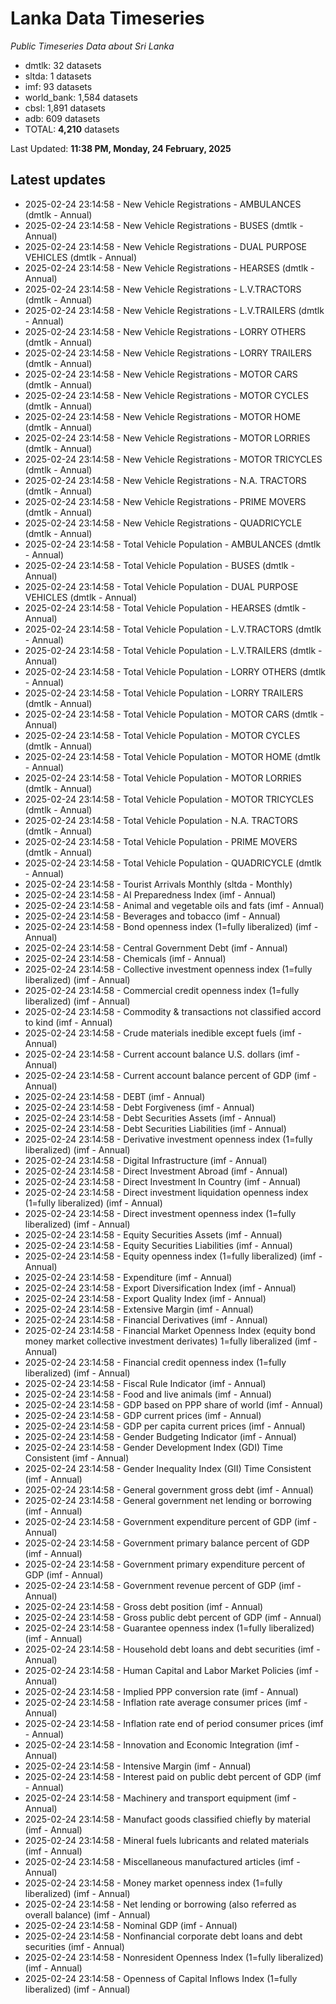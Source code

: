 # Lanka Data Timeseries
*Public Timeseries Data about Sri Lanka*

* dmtlk: 32 datasets
* sltda: 1 datasets
* imf: 93 datasets
* world_bank: 1,584 datasets
* cbsl: 1,891 datasets
* adb: 609 datasets
* TOTAL: **4,210** datasets

Last Updated: **11:38 PM, Monday, 24 February, 2025**

## Latest updates

* 2025-02-24 23:14:58 - New Vehicle Registrations - AMBULANCES (dmtlk - Annual)
* 2025-02-24 23:14:58 - New Vehicle Registrations - BUSES (dmtlk - Annual)
* 2025-02-24 23:14:58 - New Vehicle Registrations - DUAL PURPOSE VEHICLES (dmtlk - Annual)
* 2025-02-24 23:14:58 - New Vehicle Registrations - HEARSES (dmtlk - Annual)
* 2025-02-24 23:14:58 - New Vehicle Registrations - L.V.TRACTORS (dmtlk - Annual)
* 2025-02-24 23:14:58 - New Vehicle Registrations - L.V.TRAILERS (dmtlk - Annual)
* 2025-02-24 23:14:58 - New Vehicle Registrations - LORRY OTHERS (dmtlk - Annual)
* 2025-02-24 23:14:58 - New Vehicle Registrations - LORRY TRAILERS (dmtlk - Annual)
* 2025-02-24 23:14:58 - New Vehicle Registrations - MOTOR CARS (dmtlk - Annual)
* 2025-02-24 23:14:58 - New Vehicle Registrations - MOTOR CYCLES (dmtlk - Annual)
* 2025-02-24 23:14:58 - New Vehicle Registrations - MOTOR HOME (dmtlk - Annual)
* 2025-02-24 23:14:58 - New Vehicle Registrations - MOTOR LORRIES (dmtlk - Annual)
* 2025-02-24 23:14:58 - New Vehicle Registrations - MOTOR TRICYCLES (dmtlk - Annual)
* 2025-02-24 23:14:58 - New Vehicle Registrations - N.A. TRACTORS (dmtlk - Annual)
* 2025-02-24 23:14:58 - New Vehicle Registrations - PRIME MOVERS (dmtlk - Annual)
* 2025-02-24 23:14:58 - New Vehicle Registrations - QUADRICYCLE (dmtlk - Annual)
* 2025-02-24 23:14:58 - Total Vehicle Population - AMBULANCES (dmtlk - Annual)
* 2025-02-24 23:14:58 - Total Vehicle Population - BUSES (dmtlk - Annual)
* 2025-02-24 23:14:58 - Total Vehicle Population - DUAL PURPOSE VEHICLES (dmtlk - Annual)
* 2025-02-24 23:14:58 - Total Vehicle Population - HEARSES (dmtlk - Annual)
* 2025-02-24 23:14:58 - Total Vehicle Population - L.V.TRACTORS (dmtlk - Annual)
* 2025-02-24 23:14:58 - Total Vehicle Population - L.V.TRAILERS (dmtlk - Annual)
* 2025-02-24 23:14:58 - Total Vehicle Population - LORRY OTHERS (dmtlk - Annual)
* 2025-02-24 23:14:58 - Total Vehicle Population - LORRY TRAILERS (dmtlk - Annual)
* 2025-02-24 23:14:58 - Total Vehicle Population - MOTOR CARS (dmtlk - Annual)
* 2025-02-24 23:14:58 - Total Vehicle Population - MOTOR CYCLES (dmtlk - Annual)
* 2025-02-24 23:14:58 - Total Vehicle Population - MOTOR HOME (dmtlk - Annual)
* 2025-02-24 23:14:58 - Total Vehicle Population - MOTOR LORRIES (dmtlk - Annual)
* 2025-02-24 23:14:58 - Total Vehicle Population - MOTOR TRICYCLES (dmtlk - Annual)
* 2025-02-24 23:14:58 - Total Vehicle Population - N.A. TRACTORS (dmtlk - Annual)
* 2025-02-24 23:14:58 - Total Vehicle Population - PRIME MOVERS (dmtlk - Annual)
* 2025-02-24 23:14:58 - Total Vehicle Population - QUADRICYCLE (dmtlk - Annual)
* 2025-02-24 23:14:58 - Tourist Arrivals Monthly (sltda - Monthly)
* 2025-02-24 23:14:58 - AI Preparedness Index (imf - Annual)
* 2025-02-24 23:14:58 - Animal and vegetable oils and fats (imf - Annual)
* 2025-02-24 23:14:58 - Beverages and tobacco (imf - Annual)
* 2025-02-24 23:14:58 - Bond openness index (1=fully liberalized) (imf - Annual)
* 2025-02-24 23:14:58 - Central Government Debt (imf - Annual)
* 2025-02-24 23:14:58 - Chemicals (imf - Annual)
* 2025-02-24 23:14:58 - Collective investment openness index (1=fully liberalized) (imf - Annual)
* 2025-02-24 23:14:58 - Commercial credit openness index (1=fully liberalized) (imf - Annual)
* 2025-02-24 23:14:58 - Commodity & transactions not classified accord to kind (imf - Annual)
* 2025-02-24 23:14:58 - Crude materials inedible except fuels (imf - Annual)
* 2025-02-24 23:14:58 - Current account balance U.S. dollars (imf - Annual)
* 2025-02-24 23:14:58 - Current account balance percent of GDP (imf - Annual)
* 2025-02-24 23:14:58 - DEBT (imf - Annual)
* 2025-02-24 23:14:58 - Debt Forgiveness (imf - Annual)
* 2025-02-24 23:14:58 - Debt Securities Assets (imf - Annual)
* 2025-02-24 23:14:58 - Debt Securities Liabilities (imf - Annual)
* 2025-02-24 23:14:58 - Derivative investment openness index (1=fully liberalized) (imf - Annual)
* 2025-02-24 23:14:58 - Digital Infrastructure (imf - Annual)
* 2025-02-24 23:14:58 - Direct Investment Abroad (imf - Annual)
* 2025-02-24 23:14:58 - Direct Investment In Country (imf - Annual)
* 2025-02-24 23:14:58 - Direct investment liquidation openness index (1=fully liberalized) (imf - Annual)
* 2025-02-24 23:14:58 - Direct investment openness index (1=fully liberalized) (imf - Annual)
* 2025-02-24 23:14:58 - Equity Securities Assets (imf - Annual)
* 2025-02-24 23:14:58 - Equity Securities Liabilities (imf - Annual)
* 2025-02-24 23:14:58 - Equity openness index (1=fully liberalized) (imf - Annual)
* 2025-02-24 23:14:58 - Expenditure (imf - Annual)
* 2025-02-24 23:14:58 - Export Diversification Index (imf - Annual)
* 2025-02-24 23:14:58 - Export Quality Index (imf - Annual)
* 2025-02-24 23:14:58 - Extensive Margin (imf - Annual)
* 2025-02-24 23:14:58 - Financial Derivatives (imf - Annual)
* 2025-02-24 23:14:58 - Financial Market Openness Index (equity bond money market collective investment derivates) 1=fully liberalized (imf - Annual)
* 2025-02-24 23:14:58 - Financial credit openness index (1=fully liberalized) (imf - Annual)
* 2025-02-24 23:14:58 - Fiscal Rule Indicator (imf - Annual)
* 2025-02-24 23:14:58 - Food and live animals (imf - Annual)
* 2025-02-24 23:14:58 - GDP based on PPP share of world (imf - Annual)
* 2025-02-24 23:14:58 - GDP current prices (imf - Annual)
* 2025-02-24 23:14:58 - GDP per capita current prices (imf - Annual)
* 2025-02-24 23:14:58 - Gender Budgeting Indicator (imf - Annual)
* 2025-02-24 23:14:58 - Gender Development Index (GDI) Time Consistent (imf - Annual)
* 2025-02-24 23:14:58 - Gender Inequality Index (GII) Time Consistent (imf - Annual)
* 2025-02-24 23:14:58 - General government gross debt (imf - Annual)
* 2025-02-24 23:14:58 - General government net lending or borrowing (imf - Annual)
* 2025-02-24 23:14:58 - Government expenditure percent of GDP (imf - Annual)
* 2025-02-24 23:14:58 - Government primary balance percent of GDP (imf - Annual)
* 2025-02-24 23:14:58 - Government primary expenditure percent of GDP (imf - Annual)
* 2025-02-24 23:14:58 - Government revenue percent of GDP (imf - Annual)
* 2025-02-24 23:14:58 - Gross debt position (imf - Annual)
* 2025-02-24 23:14:58 - Gross public debt percent of GDP (imf - Annual)
* 2025-02-24 23:14:58 - Guarantee openness index (1=fully liberalized) (imf - Annual)
* 2025-02-24 23:14:58 - Household debt loans and debt securities (imf - Annual)
* 2025-02-24 23:14:58 - Human Capital and Labor Market Policies (imf - Annual)
* 2025-02-24 23:14:58 - Implied PPP conversion rate (imf - Annual)
* 2025-02-24 23:14:58 - Inflation rate average consumer prices (imf - Annual)
* 2025-02-24 23:14:58 - Inflation rate end of period consumer prices (imf - Annual)
* 2025-02-24 23:14:58 - Innovation and Economic Integration (imf - Annual)
* 2025-02-24 23:14:58 - Intensive Margin (imf - Annual)
* 2025-02-24 23:14:58 - Interest paid on public debt percent of GDP (imf - Annual)
* 2025-02-24 23:14:58 - Machinery and transport equipment (imf - Annual)
* 2025-02-24 23:14:58 - Manufact goods classified chiefly by material (imf - Annual)
* 2025-02-24 23:14:58 - Mineral fuels lubricants and related materials (imf - Annual)
* 2025-02-24 23:14:58 - Miscellaneous manufactured articles (imf - Annual)
* 2025-02-24 23:14:58 - Money market openness index (1=fully liberalized) (imf - Annual)
* 2025-02-24 23:14:58 - Net lending or borrowing (also referred as overall balance) (imf - Annual)
* 2025-02-24 23:14:58 - Nominal GDP (imf - Annual)
* 2025-02-24 23:14:58 - Nonfinancial corporate debt loans and debt securities (imf - Annual)
* 2025-02-24 23:14:58 - Nonresident Openness Index (1=fully liberalized) (imf - Annual)
* 2025-02-24 23:14:58 - Openness of Capital Inflows Index (1=fully liberalized) (imf - Annual)